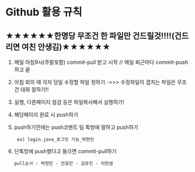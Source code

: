 # Github 활용 규칙

## ★★★★★★한명당 무조건 한 파일만 건드릴것!!!!(건드리면 여친 안생김)★★★★★★
1. 매일 아침9시(주말포함) commit-pull 받고 시작 // 매일 퇴근마다 commit-push 하고 끝
2. 아침 회의 때 각자 당일 수정할 파일 정하기 ->>> 수정파일이 겹치는 파일은 무조건 대화 잘하기!!
4. 실행, 다른페이지 점검 등은 파일복사해서 실행하기!
5. 해당페이지 완료 시 push하기
6. push하기전에는 push코멘트 팀 톡방에 말하고 push하기

        ex) login.java_로그인 기능_박현민

7. 단톡방에 push했다고 들으면 commit-pull하기       
  
       pull순서 : 박현민 - 안효민 - 김유진 - 이한샘



